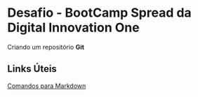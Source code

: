 # Desafio - BootCamp Spread da **Digital Innovation One**
Criando um repositório **Git**

## Links Úteis
[Comandos para Markdown](https://www.markdownguide.org/)